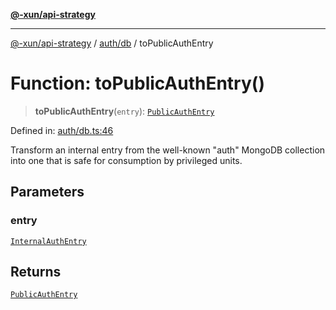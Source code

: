 [**@-xun/api-strategy**](../../../README.md)

***

[@-xun/api-strategy](../../../README.md) / [auth/db](../README.md) / toPublicAuthEntry

# Function: toPublicAuthEntry()

> **toPublicAuthEntry**(`entry`): [`PublicAuthEntry`](../../types/type-aliases/PublicAuthEntry.md)

Defined in: [auth/db.ts:46](https://github.com/Xunnamius/api-utils/blob/ac17224c10995432e1a7a0ea8baa75521f83afd6/packages/api-strategy/src/auth/db.ts#L46)

Transform an internal entry from the well-known "auth" MongoDB collection
into one that is safe for consumption by privileged units.

## Parameters

### entry

[`InternalAuthEntry`](../../types/type-aliases/InternalAuthEntry.md)

## Returns

[`PublicAuthEntry`](../../types/type-aliases/PublicAuthEntry.md)
